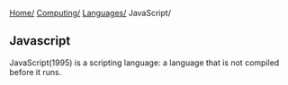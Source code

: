 [Home/](../../../index.html)
[Computing/](../../index.html)
[Languages/](../index.html)
JavaScript/

## Javascript

JavaScript(1995) is a scripting language: a language that is not compiled before it runs.
